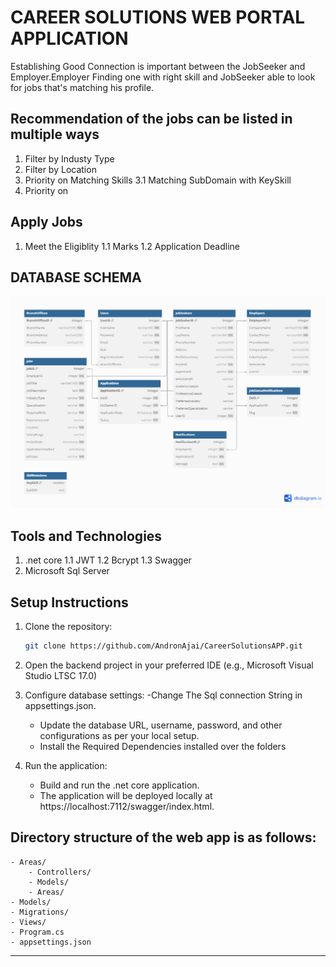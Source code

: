 # CAREER SOLUTIONS WEB PORTAL APPLICATION

Establishing Good Connection is important between the JobSeeker and Employer.Employer Finding one with right skill and JobSeeker able to look for jobs that's matching
his profile.
## Recommendation of the jobs can be listed in multiple ways 

1. Filter by Industy Type
2. Filter by Location
3. Priority on Matching Skills
   3.1 Matching SubDomain with KeySkill 
5. Priority on
## Apply Jobs

1. Meet the Eligiblity
   1.1 Marks
   1.2 Application Deadline


## DATABASE SCHEMA 

![DB_SCHEMA](https://github.com/AndronAjai/CareerSolutionsAPP/blob/master/job.png)

## Tools and Technologies

1. .net core
   1.1 JWT
   1.2 Bcrypt
   1.3 Swagger
3. Microsoft Sql Server

## Setup Instructions

1. Clone the repository:
   ```bash
   git clone https://github.com/AndronAjai/CareerSolutionsAPP.git

2. Open the backend project in your preferred IDE (e.g., Microsoft Visual Studio LTSC 17.0)

3. Configure database settings:
    -Change The Sql connection String in appsettings.json.
    - Update the database URL, username, password, and other configurations as per your local setup.
    - Install the Required Dependencies installed over the folders

4. Run the application:
    - Build and run the .net core application.
    - The application will be deployed locally at https://localhost:7112/swagger/index.html.
    

## Directory structure of the web app is as follows:
```
- Areas/
    - Controllers/
    - Models/
    - Areas/
- Models/
- Migrations/
- Views/
- Program.cs
- appsettings.json
```

---

  

   
